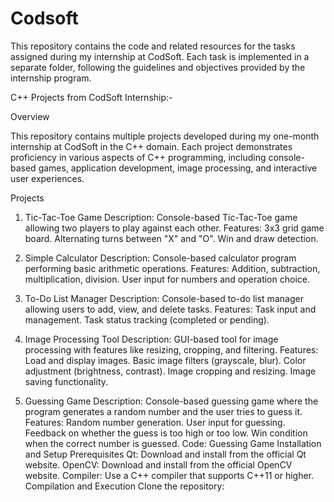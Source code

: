 # Codsoft
This repository contains the code and related resources for the tasks assigned during my internship at CodSoft. Each task is implemented in a separate folder, following the guidelines and objectives provided by the internship program.

C++ Projects from CodSoft Internship:-

Overview

This repository contains multiple projects developed during my one-month internship at CodSoft in the C++ domain. Each project demonstrates proficiency in various aspects of C++ programming, including console-based games, application development, image processing, and interactive user experiences.

Projects

1. Tic-Tac-Toe Game
Description: Console-based Tic-Tac-Toe game allowing two players to play against each other.
Features:
3x3 grid game board.
Alternating turns between "X" and "O".
Win and draw detection.


2. Simple Calculator
Description: Console-based calculator program performing basic arithmetic operations.
Features:
Addition, subtraction, multiplication, division.
User input for numbers and operation choice.

3. To-Do List Manager
Description: Console-based to-do list manager allowing users to add, view, and delete tasks.
Features:
Task input and management.
Task status tracking (completed or pending).

4. Image Processing Tool
Description: GUI-based tool for image processing with features like resizing, cropping, and filtering.
Features:
Load and display images.
Basic image filters (grayscale, blur).
Color adjustment (brightness, contrast).
Image cropping and resizing.
Image saving functionality.

5. Guessing Game
Description: Console-based guessing game where the program generates a random number and the user tries to guess it.
Features:
Random number generation.
User input for guessing.
Feedback on whether the guess is too high or too low.
Win condition when the correct number is guessed.
Code: Guessing Game
Installation and Setup
Prerequisites
Qt: Download and install from the official Qt website.
OpenCV: Download and install from the official OpenCV website.
Compiler: Use a C++ compiler that supports C++11 or higher.
Compilation and Execution
Clone the repository:
